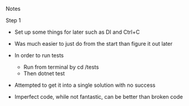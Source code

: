 Notes

Step 1
- Set up some things for later such as DI and Ctrl+C
 - Was much easier to just do from the start than figure it out later
- In order to run tests 
  - Run from terminal by cd <RootPath>/tests
  - Then dotnet test

- Attempted to get it into a single solution with no success
- Imperfect code, while not fantastic, can be better than broken code